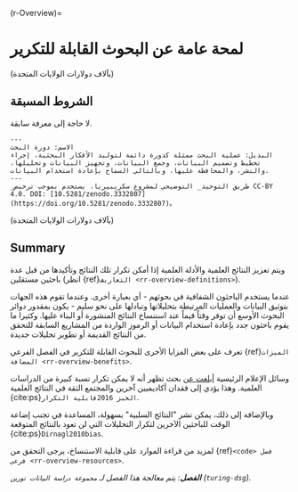 (r-Overview)=
# لمحة عامة عن البحوث القابلة للتكرير

(بآلاف دولارات الولايات المتحدة)
## الشروط المسبقة

لا حاجة إلى معرفة سابقة.

```{figure} ../figures/research-cycle.jpg
---
الاسم: دورة البحث
البديل: عملية البحث ممثلة كدورة دائمة لتوليد الأفكار البحثية، إجراء تخطيط وتصميم البيانات، وجمع البيانات، وتجهيز البيانات وتحليلها، والنشر، والمحافظة عليها، وبالتالي السماح بإعادة استخدام البيانات. 
---
_طريق التوحيد_ التوضيحي لمشروع سكريبيريا. يستخدم بموجب ترخيص CC-BY 4.0. DOI: [10.5281/zenodo.3332807] (https://doi.org/10.5281/zenodo.3332807)。
```

(بآلاف دولارات الولايات المتحدة)
## Summary

ويتم تعزيز النتائج العلمية والأدلة العلمية إذا أمكن تكرار تلك النتائج وتأكيدها من قبل عدة باحثين مستقلين (انظر {ref}`التعاريف <rr-overview-definitions>`).

عندما يستخدم الباحثون الشفافية في بحوثهم - أي بعبارة أخرى. وعندما تقوم هذه الجهات بتوثيق البيانات والعمليات المرتبطة بتحليلاتها وتبادلها على نحو سليم - يكون بمقدور دوائر البحوث الأوسع أن توفر وقتاً قيماً عند استنساخ النتائج المنشورة أو البناء عليها. وكثيرا ما يقوم باحثون جدد بإعادة استخدام البيانات أو الرموز الواردة من المشاريع السابقة للتحقق من النتائج القديمة أو تطوير تحليلات جديدة.

تعرف على بعض المزايا الأخرى للبحوث القابلة للتكرير في الفصل الفرعي {ref}`الميزات المضافة <rr-overview-benefits>`.

وسائل الإعلام الرئيسية [أبلغت عن](https://www.theguardian.com/science/2018/aug/27/attempt-to-replicate-major-social-scientific-findings-of-past-decade-fails) بحث تظهر أنه لا يمكن تكرار نسبة كبيرة من الدراسات العلمية. وهذا يؤدي إلى فقدان أكاديميين آخرين والمجتمع الثقة في النتائج العلمية {cite:ps}`الخبز 2016قابلية التكرار`.

وبالإضافة إلى ذلك، يمكن نشر "النتائج السلبية" بسهولة، المساعدة في تجنب إضاعة الوقت للباحثين الآخرين لتكرار التحليلات التي لن تعود بالنتائج المتوقعة {cite:ps}`Dirnagl2010bias`.

لمزيد من قراءة الموارد على قابلية الاستنساخ، يرجى التحقق من {ref}`<code> فصل فرعي <rr-overview-resources>`.

***الفصل**: يتم معالجة هذا الفصل لـ `مجموعة دراسة البيانات تورين` (`turing-dsg`).*

